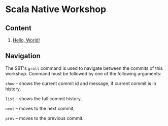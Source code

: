 # Scala Native Workshop

## Content

1. [Hello, World!](./1_hello_world.md)

## Navigation

The SBT's `groll` command is used to navigate between the commits of this workshop.
Command must be followed by one of the following arguments:

`show` – shows the current commit id and message, if current commit is in history,

`list` – shows the full commit history,

`next` – moves to the next commit,

`prev` – moves to the previous commit.